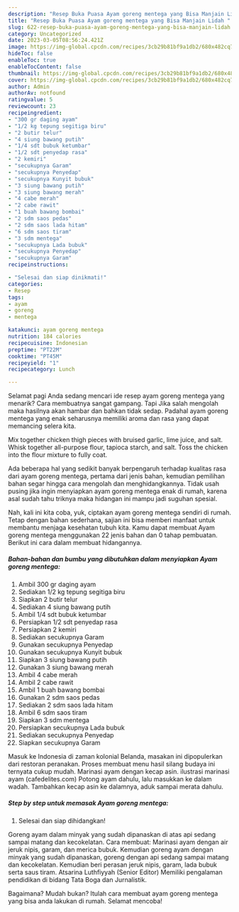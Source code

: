 ```yaml
---
description: "Resep Buka Puasa Ayam goreng mentega yang Bisa Manjain Lidah "
title: "Resep Buka Puasa Ayam goreng mentega yang Bisa Manjain Lidah "
slug: 622-resep-buka-puasa-ayam-goreng-mentega-yang-bisa-manjain-lidah
category: Uncategorized
date: 2023-03-05T08:56:24.421Z
image: https://img-global.cpcdn.com/recipes/3cb29b81bf9a1db2/680x482cq70/ayam-goreng-mentega-foto-resep-utama.jpg
hideToc: false
enableToc: true
enableTocContent: false
thumbnail: https://img-global.cpcdn.com/recipes/3cb29b81bf9a1db2/680x482cq70/ayam-goreng-mentega-foto-resep-utama.jpg
cover: https://img-global.cpcdn.com/recipes/3cb29b81bf9a1db2/680x482cq70/ayam-goreng-mentega-foto-resep-utama.jpg
author: Admin
authorAv: notfound
ratingvalue: 5
reviewcount: 23
recipeingredient:
- "300 gr daging ayam"
- "1/2 kg tepung segitiga biru"
- "2 butir telur"
- "4 siung bawang putih"
- "1/4 sdt bubuk ketumbar"
- "1/2 sdt penyedap rasa"
- "2 kemiri"
- "secukupnya Garam"
- "secukupnya Penyedap"
- "secukupnya Kunyit bubuk"
- "3 siung bawang putih"
- "3 siung bawang merah"
- "4 cabe merah"
- "2 cabe rawit"
- "1 buah bawang bombai"
- "2 sdm saos pedas"
- "2 sdm saos lada hitam"
- "6 sdm saos tiram"
- "3 sdm mentega"
- "secukupnya Lada bubuk"
- "secukupnya Penyedap"
- "secukupnya Garam"
recipeinstructions:

- "Selesai dan siap dinikmati!"
categories:
- Resep
tags:
- ayam
- goreng
- mentega

katakunci: ayam goreng mentega 
nutrition: 184 calories
recipecuisine: Indonesian
preptime: "PT22M"
cooktime: "PT45M"
recipeyield: "1"
recipecategory: Lunch

---
```



Selamat pagi Anda sedang mencari ide resep ayam goreng mentega yang menarik? Cara membuatnya sangat gampang. Tapi Jika salah mengolah maka hasilnya akan hambar dan bahkan tidak sedap. Padahal ayam goreng mentega yang enak seharusnya memiliki aroma dan rasa yang dapat memancing selera kita.


Mix together chicken thigh pieces with bruised garlic, lime juice, and salt. Whisk together all-purpose flour, tapioca starch, and salt. Toss the chicken into the flour mixture to fully coat.

Ada beberapa hal yang sedikit banyak berpengaruh terhadap kualitas rasa dari ayam goreng mentega, pertama dari jenis bahan, kemudian pemilihan bahan segar hingga cara mengolah dan menghidangkannya. Tidak usah pusing jika ingin menyiapkan ayam goreng mentega enak di rumah, karena asal sudah tahu triknya maka hidangan ini mampu jadi suguhan spesial.


Nah, kali ini kita coba, yuk, ciptakan ayam goreng mentega sendiri di rumah. Tetap dengan bahan sederhana, sajian ini bisa memberi manfaat untuk membantu menjaga kesehatan tubuh kita. Kamu dapat membuat Ayam goreng mentega menggunakan 22 jenis bahan dan 0 tahap pembuatan. Berikut ini cara dalam membuat hidangannya.

<!--inarticleads1-->

##### Bahan-bahan dan bumbu yang dibutuhkan dalam menyiapkan Ayam goreng mentega:

1. Ambil 300 gr daging ayam
1. Sediakan 1/2 kg tepung segitiga biru
1. Siapkan 2 butir telur
1. Sediakan 4 siung bawang putih
1. Ambil 1/4 sdt bubuk ketumbar
1. Persiapkan 1/2 sdt penyedap rasa
1. Persiapkan 2 kemiri
1. Sediakan secukupnya Garam
1. Gunakan secukupnya Penyedap
1. Gunakan secukupnya Kunyit bubuk
1. Siapkan 3 siung bawang putih
1. Gunakan 3 siung bawang merah
1. Ambil 4 cabe merah
1. Ambil 2 cabe rawit
1. Ambil 1 buah bawang bombai
1. Gunakan 2 sdm saos pedas
1. Sediakan 2 sdm saos lada hitam
1. Ambil 6 sdm saos tiram
1. Siapkan 3 sdm mentega
1. Persiapkan secukupnya Lada bubuk
1. Sediakan secukupnya Penyedap
1. Siapkan secukupnya Garam


Masuk ke Indonesia di zaman kolonial Belanda, masakan ini dipopulerkan dari restoran peranakan. Proses membuat menu hasil silang budaya ini ternyata cukup mudah. Marinasi ayam dengan kecap asin. ilustrasi marinasi ayam (cafedelites.com) Potong ayam dahulu, lalu masukkan ke dalam wadah. Tambahkan kecap asin ke dalamnya, aduk sampai merata dahulu. 

<!--inarticleads2-->

##### Step by step untuk memasak Ayam goreng mentega:


1. Selesai dan siap dihidangkan!

Goreng ayam dalam minyak yang sudah dipanaskan di atas api sedang sampai matang dan kecokelatan. Cara membuat: Marinasi ayam dengan air jeruk nipis, garam, dan merica bubuk. Kemudian goreng ayam dengan minyak yang sudah dipanaskan, goreng dengan api sedang sampai matang dan kecokelatan. Kemudian beri perasan jeruk nipis, garam, lada bubuk serta saus tiram. Atsarina Luthfiyyah (Senior Editor) Memiliki pengalaman pendidikan di bidang Tata Boga dan Jurnalistik. 

Bagaimana? Mudah bukan? Itulah cara membuat ayam goreng mentega yang bisa anda lakukan di rumah. Selamat mencoba!
